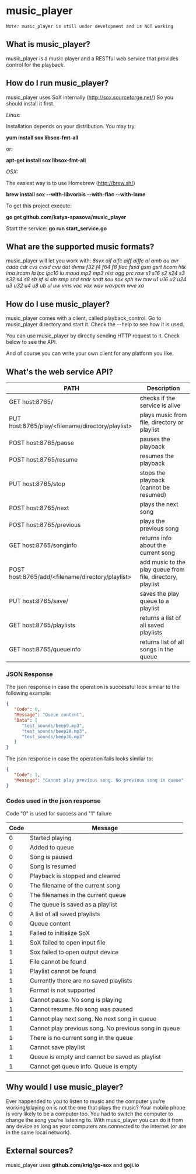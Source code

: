 # music_player

    Note: music_player is still under development and is NOT working

## What is music_player?

music_player is a music player and a RESTful web service that provides control for the playback.

## How do I run music_player?

music_player uses SoX internally (http://sox.sourceforge.net/)
So you should install it first.

*Linux:*

  Installation depends on your distribution. You may try:

  **yum install sox libsox-fmt-all**

  or:

  **apt-get install sox libsox-fmt-all**

*OSX:*

  The easiest way is to use Homebrew (http://brew.sh/)

  **brew install sox --with-libvorbis --with-flac --with-lame**

To get this project execute:

  **go get github.com/katya-spasova/music_player**

Start the service:
  **go run start_service.go**

## What are the supported music formats?

music_player will let you work with:
*8svx aif aifc aiff aiffc al amb au avr cdda cdr cvs cvsd cvu dat dvms f32 f4 f64 f8 flac fssd gsm gsrt hcom htk ima ircam la lpc lpc10 lu maud mp2 mp3 nist ogg prc raw s1 s16 s2 s24 s3 s32 s4 s8 sb sf sl sln smp snd sndr sndt sou sox sph sw txw u1 u16 u2 u24 u3 u32 u4 u8 ub ul uw vms voc vox wav wavpcm wve xa*

## How do I use music_player?

music_player comes with a client, called playback_control. Go to music_player directory and
start it. Check the --help to see how it is used.

You can use music_player by directly sending HTTP request to it. Check below to see the API.

And of course you can write your own client for any platform you like.

## What's the web service API?

| PATH | Description|
| --- | --- |
| GET host:8765/ | checks if the service is alive|
| PUT host:8765/play/<filename/directory/playlist> | plays music from file, directory or playlist |
| POST host:8765/pause | pauses the playback |
| POST host:8765/resume | resumes the playback |
| PUT host:8765/stop | stops the playback (cannot be resumed) |
| POST host:8765/next | plays the next song |
| POST host:8765/previous | plays the previous song |
| GET host:8765/songinfo | returns info about the current song |
| POST host:8765/add/<filename/directory/playlist> | add music to the play queue from file, directory, playlist |
| PUT host:8765/save/<playlist> | saves the play queue to a playlist |
| GET host:8765/playlists | returns a list of all saved playlists |
| GET host:8765/queueinfo | returns list of all songs in the queue |

### JSON Response
The json response in case the operation is successful look similar to the following example:

~~~json
{
   "Code": 0,
   "Message": "Queue content",
   "Data": [
      "test_sounds/beep9.mp3",
      "test_sounds/beep28.mp3",
      "test_sounds/beep36.mp3"
   ]
}
~~~

The json response in case the operation fails looks similar to:

~~~json
{
   "Code": 1,
   "Message": "Cannot play previous song. No previous song in queue"
}
~~~

### Codes used in the json response

Code "0" is used for success and "1" failure

| Code | Message |
| --- | --- |
| 0 | Started playing |
| 0 | Added to queue |
| 0 | Song is paused |
| 0 | Song is resumed |
| 0 | Playback is stopped and cleaned |
| 0 | The filename of the current song |
| 0 | The filenames in the current queue |
| 0 | The queue is saved as a playlist |
| 0 | A list of all saved playlists |
| 0 | Queue content |
| 1 | Failed to initialize SoX |
| 1 | SoX failed to open input file |
| 1 | Sox failed to open output device |
| 1 | File cannot be found |
| 1 | Playlist cannot be found |
| 1 | Currently there are no saved playlists |
| 1 | Format is not supported |
| 1 | Cannot pause. No song is playing |
| 1 | Cannot resume. No song was paused |
| 1 | Cannot play next song. No next song in queue |
| 1 | Cannot play previous song. No previous song in queue |
| 1 | There is no current song in the queue |
| 1 | Cannot save playlist |
| 1 | Queue is empty and cannot be saved as playlist |
| 1 | Cannot get queue info. Queue is empty |

## Why would I use music_player?

Ever happended to you to listen to music and the computer you're working/playing on is not the
one that plays the music? Your mobile phone is very likely to be a computer too.
You had to switch the computer to change the song you're listening to.
With music_player you can do it from any device as long as your computers are connected
to the internet (or are in the same local network).

## External sources?

music_player uses **github.com/krig/go-sox** and **goji.io**